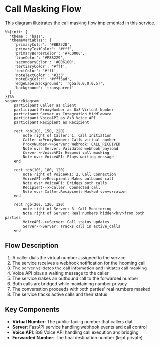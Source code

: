 # Call Masking Flow

This diagram illustrates the call masking flow implemented in this service.

```mermaid
%%{init: {
  'theme': 'base', 
  'themeVariables': {
    'primaryColor': '#BB2528',
    'primaryTextColor': '#fff',
    'primaryBorderColor': '#7C0000',
    'lineColor': '#F8B229',
    'secondaryColor': '#006100',
    'tertiaryColor': '#fff',
    'textColor': '#fff',
    'noteTextColor': '#333',
    'noteBkgColor': '#fff5ad',
    'edgeLabelBackground': 'rgba(0,0,0,0.5)',
    'background': 'transparent'
  }
}}%%
sequenceDiagram
    participant Caller as Client
    participant ProxyNumber as 8x8 Virtual Number
    participant Server as Integration Middleware
    participant VoiceAPI as 8x8 Voice API
    participant Recipient as Recipient

    rect rgb(100, 150, 220)
        note right of Caller: 1. Call Initiation
        Caller->>ProxyNumber: Calls virtual number
        ProxyNumber->>Server: Webhook: CALL_RECEIVED
        Note over Server: Validates webhook payload
        Server->>VoiceAPI: Request call masking
        Note over VoiceAPI: Plays waiting message
    end

    rect rgb(100, 180, 120)
        note right of VoiceAPI: 2. Call Connection
        VoiceAPI->>Recipient: Makes outbound call
        Note over VoiceAPI: Bridges both calls
        Recipient-->>Caller: Connected call
        Note over Caller,Recipient: Masked conversation
    end

    rect rgb(200, 120, 120)
        note right of Server: 3. Call Monitoring
        Note right of Server: Real numbers hidden<br/>from both parties
        VoiceAPI-->>Server: Call status updates
        Server->>Server: Tracks call in active_calls
    end
```

## Flow Description

1. A caller dials the virtual number assigned to the service
2. The service receives a webhook notification for the incoming call
3. The server validates the call information and initiates call masking
4. Voice API plays a waiting message to the caller
5. The service makes an outbound call to the forwarded number
6. Both calls are bridged while maintaining number privacy
7. The conversation proceeds with both parties' real numbers masked
8. The service tracks active calls and their status

## Key Components

- **Virtual Number**: The public-facing number that callers dial
- **Server**: FastAPI service handling webhook events and call control
- **Voice API**: 8x8 Voice API handling call execution and bridging
- **Forwarded Number**: The final destination number (kept private)